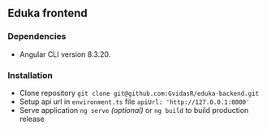 ## Eduka frontend

### Dependencies
* Angular CLI version 8.3.20.

### Installation
* Clone repository `git clone git@github.com:GvidasR/eduka-backend.git`
* Setup api url in `environment.ts` file `apiUrl: 'http://127.0.0.1:8000'`
* Serve application `ng serve` _(optional)_ or `ng build` to build production release
